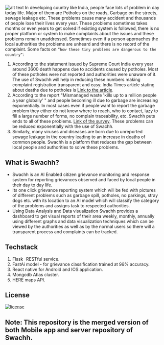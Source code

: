 ![alt text](https://github.com/ramsuthar305/Swachh/blob/master/swachh.gif?raw=true)
In developing country like India, people face lots of problem in day today life. Major of them
are Potholes on the roads, Garbage on the streets, sewage leakage etc. These problems cause
many accident and thousands of people lose their lives every year. These problems sometimes
takes months or even years to get solved if existing system is followed, there is no proper
platform or system to make complaints about the issues and these problems remain
unaddressed. Sometimes even if a person approaches the local authorities the problems are
unheard and there is no record of the complaint. Some facts on `“how these tiny problems are
dangerous to the country”`:
1. According to the statement issued by Supreme Court India every year around 3600 death
happens due to accidents caused by potholes. Most of these potholes were not reported and
authorities were unaware of it. The use of Swachh will help in reducing these numbers making
complaint registration transparent and easy. India Times article stating about deaths due to
potholes is [Link to the article](https://economictimes.indiatimes.com/news/politics-and-nation/supreme-court-takes-note-of-3597-deaths-due-to-pothole-related-accidents-in-2017/articleshow/65858401.cms?from=mdr).
2. According to the report "Mismanaged waste 'kills up to a million people a year globally' "
and people becoming ill due to garbage are increasing exponentially. In most cases even if
people want to report the garbage problem they either do not know where to reach, who to
contact, lazy to fill a large number of forms, no complain traceability, etc. Swachh puts ends to
all of these problems. [Link of the survey](https://www.theguardian.com/environment/2019/may/14/mismanaged-waste-kills-up-to-a-million-people-a-year-globally). These problems can be reduced exponentially with
the use of Swachh.
3. Similarly, many viruses and diseases are born due to unreported sewage leakage in the
country leading to an increase in deaths of common people. Swachh is a platform that reduces
the gap between local people and authorities to solve these problems.

## What is Swachh?
* Swachh is an AI Enabled citizen grievance monitoring and response system
for reporting grievances observed and faced by local people in their day
to day life.
* Its one click grievance reporting system which will be fed with pictures
of different problems such as garbage spill, potholes, no parkings, stray
dogs etc. with its location to an AI model which will classify the category
of the problems and assigns task to respected authorities.
* Using Data Analysis and Data visualization Swachh provides a
dashboard to get visual reports of their area weekly, monthly, annually
using different graphs and data visualization techniques which can be
viewed by the authorities as well as by the normal users so there will a
transparent process and complaints can be tracked.


## Techstack
1. Flask -RESTful service.
2. FastAi model - for grievance classification trained at 96% accuracy.
3. React native for Android and IOS application.
4. Mongodb Atlas cluster.
5. HERE maps API.

## License
[![license](https://img.shields.io/github/license/DAVFoundation/captain-n3m0.svg?style=flat-square)](https://github.com/ramsuthar305/Swachh/blob/master/LICENSE)
## Note: This repository is the merged version of both Mobile app and server repository of Swachh.
